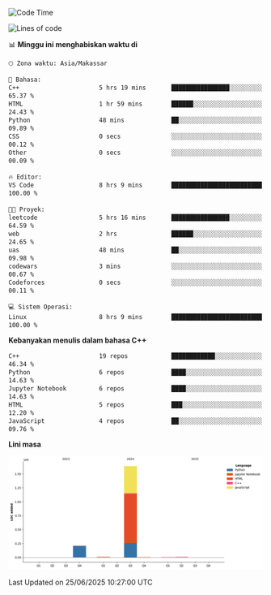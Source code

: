 <!--START_SECTION:waka-->
![Code Time](http://img.shields.io/badge/Code%20Time-288%20hrs%2053%20mins-blue)

![Lines of code](https://img.shields.io/badge/Sejak%20Hello%20World%20aku%20telah%20menulis-1.9%20million%20baris%20kode-blue)

📊 **Minggu ini menghabiskan waktu di** 

```text
🕑︎ Zona waktu: Asia/Makassar

💬 Bahasa: 
C++                      5 hrs 19 mins       ████████████████░░░░░░░░░   65.37 % 
HTML                     1 hr 59 mins        ██████░░░░░░░░░░░░░░░░░░░   24.43 % 
Python                   48 mins             ██░░░░░░░░░░░░░░░░░░░░░░░   09.89 % 
CSS                      0 secs              ░░░░░░░░░░░░░░░░░░░░░░░░░   00.12 % 
Other                    0 secs              ░░░░░░░░░░░░░░░░░░░░░░░░░   00.09 % 

🔥 Editor: 
VS Code                  8 hrs 9 mins        █████████████████████████   100.00 % 

🐱‍💻 Proyek: 
leetcode                 5 hrs 16 mins       ████████████████░░░░░░░░░   64.59 % 
web                      2 hrs               ██████░░░░░░░░░░░░░░░░░░░   24.65 % 
uas                      48 mins             ██░░░░░░░░░░░░░░░░░░░░░░░   09.98 % 
codewars                 3 mins              ░░░░░░░░░░░░░░░░░░░░░░░░░   00.67 % 
Codeforces               0 secs              ░░░░░░░░░░░░░░░░░░░░░░░░░   00.11 % 

💻 Sistem Operasi: 
Linux                    8 hrs 9 mins        █████████████████████████   100.00 % 
```

**Kebanyakan menulis dalam bahasa C++** 

```text
C++                      19 repos            ████████████░░░░░░░░░░░░░   46.34 % 
Python                   6 repos             ████░░░░░░░░░░░░░░░░░░░░░   14.63 % 
Jupyter Notebook         6 repos             ████░░░░░░░░░░░░░░░░░░░░░   14.63 % 
HTML                     5 repos             ███░░░░░░░░░░░░░░░░░░░░░░   12.20 % 
JavaScript               4 repos             ██░░░░░░░░░░░░░░░░░░░░░░░   09.76 % 
```



**Lini masa**

![Lines of Code chart](https://raw.githubusercontent.com/yusuf601/yusuf601/main/assets/bar_graph.png)


 Last Updated on 25/06/2025 10:27:00 UTC
<!--END_SECTION:waka-->

